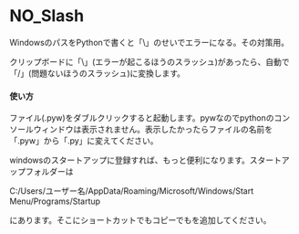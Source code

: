# NO_Slash
WindowsのパスをPythonで書くと「\」のせいでエラーになる。その対策用。

クリップボードに「\」(エラーが起こるほうのスラッシュ)があったら、自動で「/」(問題ないほうのスラッシュ)に変換します。

<h4>使い方</h4>
<p>ファイル(.pyw)をダブルクリックすると起動します。pywなのでpythonのコンソールウィンドウは表示されません。表示したかったらファイルの名前を「.pyw」から「.py」に変えてください。</p>

<p>windowsのスタートアップに登録すれば、もっと便利になります。スタートアップフォルダーは</p>
<p>C:/Users/ユーザー名/AppData/Roaming/Microsoft/Windows/Start Menu/Programs/Startup</p>
<p>にあります。そこにショートカットでもコピーでもを追加してください。</p>
